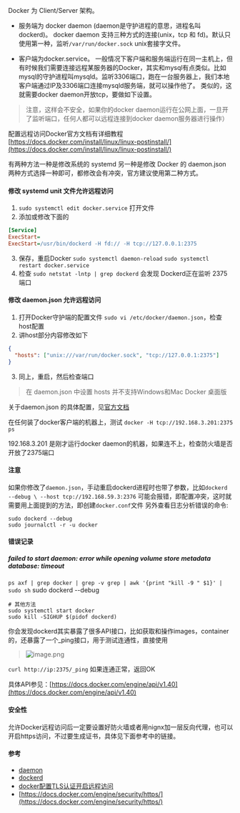 Docker 为 Client/Server 架构。
* 服务端为 docker daemon (daemon是守护进程的意思，进程名叫dockerd)。 
docker daemon 支持三种方式的连接(unix，tcp 和 fd)。默认只使用第一种，监听`/var/run/docker.sock` unix套接字文件。

* 客户端为docker.service。
一般情况下客户端和服务端运行在同一主机上，但有时候我们需要连接远程某服务器的Docker，其实和mysql有点类似。比如mysql的守护进程叫mysqld。监听3306端口，跑在一台服务器上，我们本地客户端通过IP及3306端口连接mysqld服务端，就可以操作他了。
类似的，这就需要docker daemon开放tcp，要做如下设置。

> 注意，这样会不安全，如果你的docker daemon运行在公网上面，一旦开了监听端口，任何人都可以远程连接到docker daemon服务器进行操作）

配置远程访问Docker官方文档有详细教程 [https://docs.docker.com/install/linux/linux-postinstall/](https://docs.docker.com/install/linux/linux-postinstall/)

有两种方法一种是修改系统的 systemd 另一种是修改 Docker 的 daemon.json
两种方式选择一种即可，都修改会有冲突，官方建议使用第二种方式。

#### 修改 systemd unit 文件允许远程访问
1. `sudo systemctl edit docker.service` 打开文件
2. 添加或修改下面的
```ini
[Service]
ExecStart=
ExecStart=/usr/bin/dockerd -H fd:// -H tcp://127.0.0.1:2375
```

3. 保存，重启Docker `sudo systemctl daemon-reload`  `sudo systemctl restart docker.service`
4. 检查 `sudo netstat -lntp | grep dockerd` 会发现 Dockerd正在监听 2375 端口

#### 修改 daemon.json 允许远程访问
1. 打开Docker守护端的配置文件 `sudo vi /etc/docker/daemon.json`，检查host配置
2. 讲host部分内容修改如下
```json
{
  "hosts": ["unix:///var/run/docker.sock", "tcp://127.0.0.1:2375"]
}
```
3. 同上，重启，然后检查端口

> 在 daemon.json 中设置 hosts 并不支持Windows和Mac Docker 桌面版

关于daemon.json 的具体配置，见[官方文档]([https://docs.docker.com/engine/reference/commandline/dockerd/](https://docs.docker.com/engine/reference/commandline/dockerd/)
)

在任何装了docker客户端的机器上，测试 `docker -H tcp://192.168.3.201:2375 ps`

192.168.3.201 是刚才运行docker daemon的机器，如果连不上，检查防火墙是否开放了2375端口

#### 注意
如果你修改了`daemon.json`，手动重启dockerd进程时也带了参数，比如`dockerd --debug \
  --host tcp://192.168.59.3:2376` 可能会报错，即配置冲突，这时就需要用上面提到的方法，即创建`docker.conf`文件
另外查看日志分析错误的命令:
```
sudo dockerd --debug 
sudo journalctl -r -u docker
```

#### 错误记录
##### failed to start daemon: error while opening volume store metadata database: timeout
`ps axf | grep docker | grep -v grep | awk '{print "kill -9 " $1}' | sudo sh`
sudo dockerd --debug
```
# 其他方法
sudo systemctl start docker
sudo kill -SIGHUP $(pidof dockerd)
```
你会发现dockerd其实暴露了很多API接口，比如获取和操作images，container的，还暴露了一个_ping接口，用于测试连通性，直接使用
> ![image.png](https://hexo-blog.pek3b.qingstor.com/upload_images/71414-bd3c144478b66781.png?imageMogr2/auto-orient/strip%7CimageView2/2/w/1240)

`curl http://ip:2375/_ping` 如果连通正常，返回OK

具体API参见：[https://docs.docker.com/engine/api/v1.40](https://docs.docker.com/engine/api/v1.40)

#### 安全性
允许Docker远程访问后一定要设置好防火墙或者用nignx加一层反向代理，也可以开启https访问，不过要生成证书，具体见下面参考中的链接。

#### 参考 
* [daemon](https://docs.docker.com/config/daemon/)
* [dockerd](https://docs.docker.com/engine/reference/commandline/dockerd/#daemon-configuration-file)
* [docker配置TLS认证开启远程访问](https://tankeryang.github.io/posts/docker%E9%85%8D%E7%BD%AETLS%E8%AE%A4%E8%AF%81%E5%BC%80%E5%90%AF%E8%BF%9C%E7%A8%8B%E8%AE%BF%E9%97%AE/)
* [https://docs.docker.com/engine/security/https/](https://docs.docker.com/engine/security/https/)
